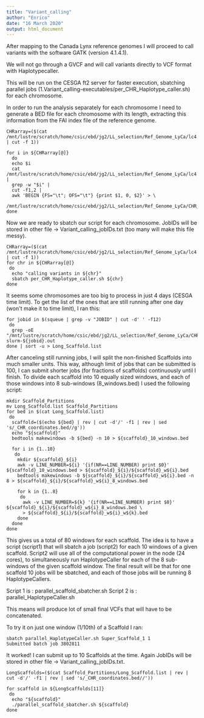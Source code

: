 ```yaml
---
title: "Variant_calling"
author: "Enrico"
date: "16 March 2020"
output: html_document
---
```


After mapping to the Canada Lynx reference genomes I will proceed to call variants with the software GATK (version 4.1.4.1).

We will not go through a GVCF and will call variants directly to VCF format with Haplotypecaller.

This will be run on the CESGA ft2 server for faster execution, sbatching parallel jobs (1.Variant_calling-executables/per_CHR_Haplotype_caller.sh) for each chromosome.

In order to run the analysis separately for each chromosome I need to generate a BED file for each chromosome with its length, extracting this information from the FAI index file of the reference genome.
```
CHRarray=($(cat /mnt/lustre/scratch/home/csic/ebd/jg2/LL_selection/Ref_Genome_LyCa/lc4.fa.fai | cut -f 1))

for i in ${CHRarray[@]}
  do
  echo $i
  cat /mnt/lustre/scratch/home/csic/ebd/jg2/LL_selection/Ref_Genome_LyCa/lc4.fa.fai |
  grep -w "$i" |
  cut -f1,2 |
  awk 'BEGIN {FS="\t"; OFS="\t"} {print $1, 0, $2}' > \
  /mnt/lustre/scratch/home/csic/ebd/jg2/LL_selection/Ref_Genome_LyCa/CHR_BEDs/${i}_CHR_coordinates.bed
done
```
Now we are ready to sbatch our script for each chromosome. JobIDs will be stored in other file -> Variant_calling_jobIDs.txt (too many will make this file messy).
```
CHRarray=($(cat /mnt/lustre/scratch/home/csic/ebd/jg2/LL_selection/Ref_Genome_LyCa/lc4.fa.fai | cut -f 1))
for chr in ${CHRarray[@]}
 do
  echo "calling variants in ${chr}"
  sbatch per_CHR_Haplotype_caller.sh ${chr}
done
```
It seems some chromosomes are too big to process in just 4 days (CESGA time limit).
To get the list of the ones that are still running after one day (won't make it to time limit), I ran this:
```
for jobid in $(squeue | grep -v "JOBID" | cut -d' ' -f12)
 do
  grep -oE "/mnt/lustre/scratch/home/csic/ebd/jg2/LL_selection/Ref_Genome_LyCa/CHR_BEDs/.*_CHR_coordinates.bed" slurm-${jobid}.out
done | sort -u > Long_Scaffold.list
```
After canceling still running jobs, I will split the non-finished Scaffolds into much smaller units. This way, although limit of jobs that can be submitted is 100, I can submit shorter jobs (for fractions of scaffolds) continuously until I finish. To divide each scaffold into 10 equally sized windows, and each of those windows into 8 sub-windows (8_windows.bed) I used the following script:
```
mkdir Scaffold_Partitions
mv Long_Scaffold.list Scaffold_Partitions
for bed in $(cat Long_Scaffold.list)
 do
  scaffold=($(echo ${bed} | rev | cut -d'/' -f1 | rev | sed 's/_CHR_coordinates.bed//g'))
  echo "${scaffold}"
  bedtools makewindows -b ${bed} -n 10 > ${scaffold}_10_windows.bed

  for i in {1..10}
   do
    mkdir ${scaffold}_${i}
    awk -v LINE_NUMBER=${i} '{if(NR==LINE_NUMBER) print $0}' ${scaffold}_10_windows.bed > ${scaffold}_${i}/${scaffold}_w${i}.bed
    bedtools makewindows -b ${scaffold}_${i}/${scaffold}_w${i}.bed -n 8 > ${scaffold}_${i}/${scaffold}_w${i}_8_windows.bed

    for k in {1..8}
     do
      awk -v LINE_NUMBER=${k} '{if(NR==LINE_NUMBER) print $0}' ${scaffold}_${i}/${scaffold}_w${i}_8_windows.bed \
      > ${scaffold}_${i}/${scaffold}_w${i}_w${k}.bed
    done
  done
done
```
This gives us a total of 80 windows for each scaffold. The idea is to have a script (script1) that will sbatch a job (script2) for each 10 windows of a given scaffold. Script2 will use all of the computational power in the node (24 cores), to simultaneously run HaplotypeCaller for each of the 8 sub-windows of the given scaffold window. The final result will be that for one scaffold 10 jobs will be sbatched, and each of those jobs will be running 8 HaplotypeCallers.

Script 1 is : parallel_scaffold_sbatcher.sh
Script 2 is : parallel_HaplotypeCaller.sh

This means will produce lot of small final VCFs that will have to be concatenated.

To try it on just one window (1/10th) of a Scaffold I ran:
```
sbatch parallel_HaplotypeCaller.sh Super_Scaffold_1 1
Submitted batch job 3802811
```
It worked! I can submit up to 10 Scaffolds at the time. Again JobIDs will be stored in other file -> Variant_calling_jobIDs.txt.
```
LongScaffolds=($(cat Scaffold_Partitions/Long_Scaffold.list | rev | cut -d'/' -f1 | rev | sed 's/_CHR_coordinates.bed//'))

for scaffold in ${LongScaffolds[11]}
 do
  echo "${scaffold}"
  ./parallel_scaffold_sbatcher.sh ${scaffold}
done
```

